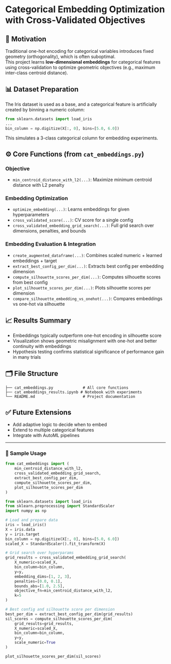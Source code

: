 # Categorical Embedding Optimization with Cross-Validated Objectives

## 📌 Motivation

Traditional one-hot encoding for categorical variables introduces fixed geometry (orthogonality), which is often suboptimal.  
This project learns **low-dimensional embeddings** for categorical features using cross-validation to optimize geometric objectives (e.g., maximum inter-class centroid distance).

## 📊 Dataset Preparation

The Iris dataset is used as a base, and a categorical feature is artificially created by binning a numeric column:

```python
from sklearn.datasets import load_iris
...
bin_column = np.digitize(X[:, 0], bins=[5.0, 6.0])
```

This simulates a 3-class categorical column for embedding experiments.

## ⚙️ Core Functions (from `cat_embeddings.py`)

### Objective
- `min_centroid_distance_with_l2(...)`: Maximize minimum centroid distance with L2 penalty

### Embedding Optimization
- `optimize_embedding(...)`: Learns embeddings for given hyperparameters  
- `cross_validated_score(...)`: CV score for a single config  
- `cross_validated_embedding_grid_search(...)`: Full grid search over dimensions, penalties, and bounds

### Embedding Evaluation & Integration
- `create_augmented_dataframe(...)`: Combines scaled numeric + learned embeddings + target  
- `extract_best_config_per_dim(...)`: Extracts best config per embedding dimension  
- `compute_silhouette_scores_per_dim(...)`: Computes silhouette scores from best config  
- `plot_silhouette_scores_per_dim(...)`: Plots silhouette scores per dimension  
- `compare_silhouette_embedding_vs_onehot(...)`: Compares embeddings vs one-hot via silhouette  

## 📈 Results Summary

- Embeddings typically outperform one-hot encoding in silhouette score  
- Visualization shows geometric misalignment with one-hot and better continuity with embeddings  
- Hypothesis testing confirms statistical significance of performance gain in many trials  

## 🗂️ File Structure

```
├── cat_embeddings.py             # All core functions
├── cat_embeddings_results.ipynb # Notebook with experiments
└── README.md                     # Project documentation
```

## ✅ Future Extensions

- Add adaptive logic to decide when to embed  
- Extend to multiple categorical features  
- Integrate with AutoML pipelines  

---

### 🔧 Sample Usage

```python
from cat_embeddings import (
    min_centroid_distance_with_l2,
    cross_validated_embedding_grid_search,
    extract_best_config_per_dim,
    compute_silhouette_scores_per_dim,
    plot_silhouette_scores_per_dim
)

from sklearn.datasets import load_iris
from sklearn.preprocessing import StandardScaler
import numpy as np

# Load and prepare data
iris = load_iris()
X = iris.data
y = iris.target
bin_column = np.digitize(X[:, 0], bins=[5.0, 6.0])
scaled_X = StandardScaler().fit_transform(X)

# Grid search over hyperparams
grid_results = cross_validated_embedding_grid_search(
    X_numeric=scaled_X,
    bin_column=bin_column,
    y=y,
    embedding_dims=[1, 2, 3],
    penalties=[0.0, 0.1],
    bounds_abs=[1.0, 2.5],
    objective_fn=min_centroid_distance_with_l2,
    k=5
)

# Best config and silhouette score per dimension
best_per_dim = extract_best_config_per_dim(grid_results)
sil_scores = compute_silhouette_scores_per_dim(
    grid_results=grid_results,
    X_numeric=scaled_X,
    bin_column=bin_column,
    y=y,
    scale_numeric=True
)

plot_silhouette_scores_per_dim(sil_scores)
```
